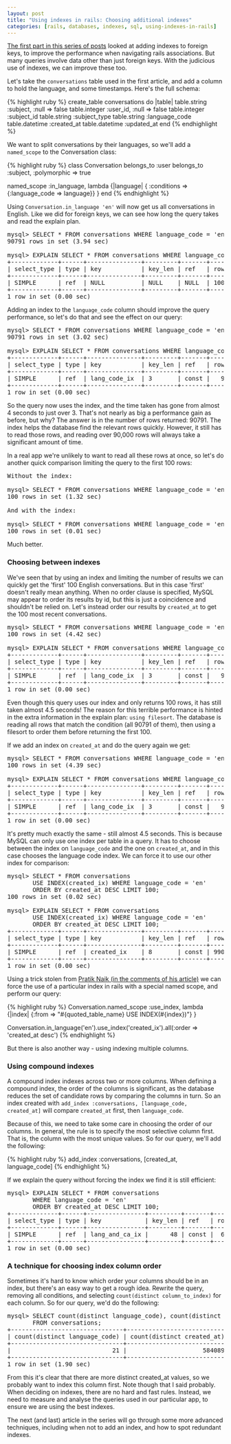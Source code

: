 ```yaml
---
layout: post
title: "Using indexes in rails: Choosing additional indexes"
categories: [rails, databases, indexes, sql, using-indexes-in-rails]
---
```

[The first part in this series of posts](http://tomafro.net/2009/08/using-indexes-in-rails-index-your-associations) looked at adding indexes to foreign keys, to improve the performance when navigating rails associations.  But many queries involve data other than just foreign keys.  With the judicious use of indexes, we can improve these too. 

Let's take the `conversations` table used in the first article, and add a column to hold the language, and some timestamps.  Here's the full schema:

{% highlight ruby %}
create_table conversations do |table|
  table.string   :subject, :null => false
  table.integer  :user_id, :null => false
  table.integer  :subject_id
  table.string   :subject_type
  table.string   :language_code
  table.datetime :created_at
  table.datetime :updated_at
end
{% endhighlight %}

We want to split conversations by their languages, so we'll add a `named_scope` to the Conversation class:

{% highlight ruby %}
class Conversation
  belongs_to :user
  belongs_to :subject, :polymorphic => true
  
  named_scope :in_language, lambda {|language| 
    { :conditions => {:language_code => language}}
  }
end
{% endhighlight %}

Using `Conversation.in_language 'en'` will now get us all conversations in English.  Like we did for foreign keys, we can see how long the query takes and read the explain plan.

<pre>mysql> SELECT * FROM conversations WHERE language_code = 'en';
90791 rows in set (3.94 sec)

mysql> EXPLAIN SELECT * FROM conversations WHERE language_code = 'en';
+-------------+------+---------------+---------+-------+---------+-------------+
| select_type | type | key           | key_len | ref   | rows    | Extra       |
+-------------+------+---------------+---------+-------+---------+-------------+
| SIMPLE      | ref  | NULL          | NULL    | NULL  | 1000111 | Using where | 
+-------------+------+---------------+---------+-------+---------+-------------+
1 row in set (0.00 sec)
</pre>

Adding an index to the `language_code` column should improve the query performance, so let's do that and see the effect on our query:

<pre>mysql> SELECT * FROM conversations WHERE language_code = 'en';
90791 rows in set (3.02 sec)

mysql> EXPLAIN SELECT * FROM conversations WHERE language_code = 'en';
+-------------+------+---------------+---------+-------+---------+-------------+
| select_type | type | key           | key_len | ref   | rows    | Extra       |
+-------------+------+---------------+---------+-------+---------+-------------+
| SIMPLE      | ref  | lang_code_ix  | 3       | const |   98345 | Using where | 
+-------------+------+---------------+---------+-------+---------+-------------+
1 row in set (0.00 sec)
</pre>

So the query now uses the index, and the time taken has gone from almost 4 seconds to just over 3.  That's not nearly as big a performance gain as before, but why?  The answer is in the number of rows returned: 90791.  The index helps the database find the relevant rows quickly.  However, it still has to read those rows, and reading over 90,000 rows will always take a significant amount of time.

In a real app we're unlikely to want to read all these rows at once, so let's do another quick comparison limiting the query to the first 100 rows:

<pre>Without the index:  

mysql> SELECT * FROM conversations WHERE language_code = 'en' LIMIT 100;
100 rows in set (1.32 sec)

And with the index:

mysql> SELECT * FROM conversations WHERE language_code = 'en' LIMIT 100;
100 rows in set (0.01 sec)
</pre>

Much better.

### Choosing between indexes

We've seen that by using an index and limiting the number of results we can quickly get the 'first' 100 English conversations.  But in this case 'first' doesn't really mean anything.  When no order clause is specified, MySQL may appear to order its results by id, but this is just a coincidence and shouldn't be relied on.  Let's instead order our results by `created_at` to get the 100 most recent conversations.

<pre>mysql> SELECT * FROM conversations WHERE language_code = 'en' ORDER BY created_at DESC;
100 rows in set (4.42 sec)

mysql> EXPLAIN SELECT * FROM conversations WHERE language_code = 'en' ORDER BY created_at DESC;
+-------------+------+---------------+---------+-------+---------+-----------------------------+
| select_type | type | key           | key_len | ref   | rows    | Extra                       |
+-------------+------+---------------+---------+-------+---------+-----------------------------+
| SIMPLE      | ref  | lang_code_ix  | 3       | const |   98345 | Using where; using filesort | 
+-------------+------+---------------+---------+-------+---------+-----------------------------+
1 row in set (0.00 sec)
</pre>

Even though this query uses our index and only returns 100 rows, it has still taken almost 4.5 seconds!  The reason for this terrible performance is hinted in the extra information in the explain plan: `using filesort`.  The database is reading all rows that match the condition (all 90791 of them), then using a filesort to order them before returning the first 100.

If we add an index on `created_at` and do the query again we get:

<pre>mysql> SELECT * FROM conversations WHERE language_code = 'en' ORDER BY created_at DESC;
100 rows in set (4.39 sec)

mysql> EXPLAIN SELECT * FROM conversations WHERE language_code = 'en' ORDER BY created_at DESC;
+-------------+------+---------------+---------+-------+---------+-----------------------------+
| select_type | type | key           | key_len | ref   | rows    | Extra                       |
+-------------+------+---------------+---------+-------+---------+-----------------------------+
| SIMPLE      | ref  | lang_code_ix  | 3       | const |   98345 | Using where; using filesort | 
+-------------+------+---------------+---------+-------+---------+-----------------------------+
1 row in set (0.00 sec)
</pre>

It's pretty much exactly the same - still almost 4.5 seconds.  This is because MySQL can only use one index per table in a query.  It has to choose between the index on `language_code` and the one on `created_at`, and in this case chooses the language code index.  We can force it to use our other index for comparison:

<pre>mysql> SELECT * FROM conversations 
       USE INDEX(created_ix) WHERE language_code = 'en' 
       ORDER BY created_at DESC LIMIT 100;
100 rows in set (0.02 sec)

mysql> EXPLAIN SELECT * FROM conversations 
       USE INDEX(created_ix) WHERE language_code = 'en' 
       ORDER BY created_at DESC LIMIT 100;
+-------------+------+---------------+---------+-------+---------+-----------------------------+
| select_type | type | key           | key_len | ref   | rows    | Extra                       |
+-------------+------+---------------+---------+-------+---------+-----------------------------+
| SIMPLE      | ref  | created_ix    | 8       | const | 9903411 | Using where                 | 
+-------------+------+---------------+---------+-------+---------+-----------------------------+
1 row in set (0.00 sec)
</pre>

Using a trick stolen from [Pratik Naik (in the comments of his article)](http://m.onkey.org/2009/8/6/use-index-with-active-record-finders) we can force the use of a particular index in rails with a special named scope, and perform our query:

{% highlight ruby %}
Conversation.named_scope :use_index, lambda {|index| 
  {:from => "#{quoted_table_name} USE INDEX(#{index})"}
}

Conversation.in_language('en').use_index('created_ix').all(:order => 'created_at desc')
{% endhighlight %}

But there is also another way - using indexing multiple columns.

### Using compound indexes

A compound index indexes across two or more columns.  When defining a compound index, the order of the columns is significant, as the database reduces the set of candidate rows by comparing the columns in turn.  So an index created with `add_index :conversations, [language_code, created_at]` will compare `created_at` first, then `language_code`.

Because of this, we need to take some care in choosing the order of our columns.  In general, the rule is to specify the most selective column first.  That is, the column with the most unique values.  So for our query, we'll add the following:

{% highlight ruby %}
add_index :conversations, [created_at, language_code]
{% endhighlight %}

If we explain the query without forcing the index we find it is still efficient:

<pre>mysql> EXPLAIN SELECT * FROM conversations 
       WHERE language_code = 'en' 
       ORDER BY created_at DESC LIMIT 100;
+-------------+------+----------------+---------+-------+---------+-----------------------------+
| select_type | type | key            | key_len | ref   | rows    | Extra                       |
+-------------+------+----------------+---------+-------+---------+-----------------------------+
| SIMPLE      | ref  | lang_and_ca_ix |      48 | const |  640231 | Using where                 | 
+-------------+------+----------------+---------+-------+---------+-----------------------------+
1 row in set (0.00 sec)
</pre>

### A technique for choosing index column order

Sometimes it's hard to know which order your columns should be in an index, but there's an easy way to get a rough idea.  Rewrite the query, removing all conditions, and selecting `count(distinct column_to_index)` for each column.  So for our query, we'd do the following:

<pre>mysql> SELECT count(distinct language_code), count(distinct created_at)
       FROM conversations;
+-------------------------------+----------------------------+
| count(distinct language_code) | count(distinct created_at) |
+-------------------------------+----------------------------+
|                            21 |                     584089 | 
+-------------------------------+----------------------------+
1 row in set (1.90 sec)
</pre>

From this it's clear that there are more distinct created_at values, so we probably want to index this column first.  Note though that I said probably.  When deciding on indexes, there are no hard and fast rules.  Instead, we need to measure and analyse the queries used in our particular app, to ensure we are using the best indexes.

The next (and last) article in the series will go through some more advanced techniques, including when not to add an index, and how to spot redundant indexes.  